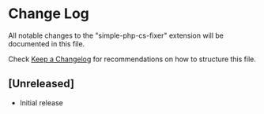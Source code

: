 # Change Log
All notable changes to the "simple-php-cs-fixer" extension will be documented in this file.

Check [Keep a Changelog](http://keepachangelog.com/) for recommendations on how to structure this file.

## [Unreleased]
- Initial release